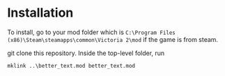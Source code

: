 # Installation

To install, go to your mod folder which is `C:\Program Files (x86)\Steam\steamapps\common\Victoria 2\mod` if the game is from steam.

git clone this repository. Inside the top-level folder, run 

```
mklink ..\better_text.mod better_text.mod
```
